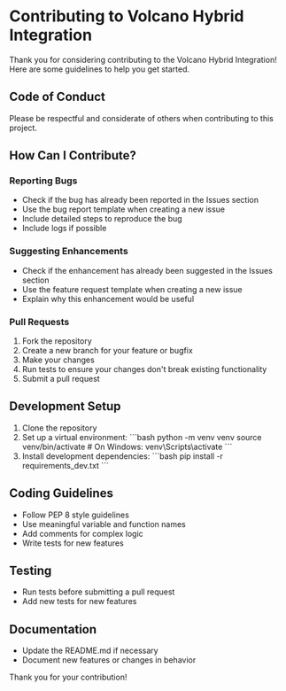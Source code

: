 # Contributing to Volcano Hybrid Integration

Thank you for considering contributing to the Volcano Hybrid Integration! Here are some guidelines to help you get started.

## Code of Conduct

Please be respectful and considerate of others when contributing to this project.

## How Can I Contribute?

### Reporting Bugs

- Check if the bug has already been reported in the Issues section
- Use the bug report template when creating a new issue
- Include detailed steps to reproduce the bug
- Include logs if possible

### Suggesting Enhancements

- Check if the enhancement has already been suggested in the Issues section
- Use the feature request template when creating a new issue
- Explain why this enhancement would be useful

### Pull Requests

1. Fork the repository
2. Create a new branch for your feature or bugfix
3. Make your changes
4. Run tests to ensure your changes don't break existing functionality
5. Submit a pull request

## Development Setup

1. Clone the repository
2. Set up a virtual environment:
   \`\`\`bash
   python -m venv venv
   source venv/bin/activate  # On Windows: venv\Scripts\activate
   \`\`\`
3. Install development dependencies:
   \`\`\`bash
   pip install -r requirements_dev.txt
   \`\`\`

## Coding Guidelines

- Follow PEP 8 style guidelines
- Use meaningful variable and function names
- Add comments for complex logic
- Write tests for new features

## Testing

- Run tests before submitting a pull request
- Add new tests for new features

## Documentation

- Update the README.md if necessary
- Document new features or changes in behavior

Thank you for your contribution!

